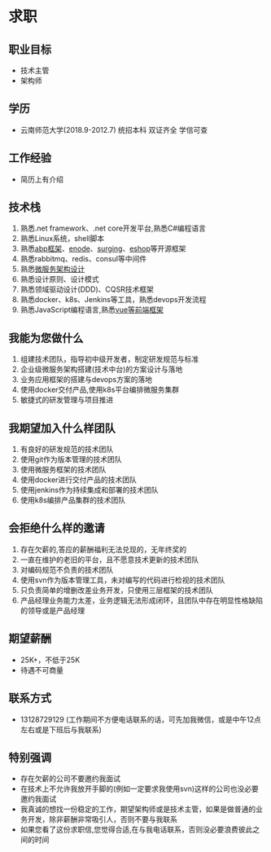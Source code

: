# 求职

## 职业目标
- 技术主管
- 架构师

## 学历
- 云南师范大学(2018.9-2012.7) 统招本科 双证齐全 学信可查

## 工作经验
- 简历上有介绍

## 技术栈
1. 熟悉.net framework、.net core开发平台,熟悉C#编程语言
2. 熟悉Linux系统，shell脚本
3. 熟悉[abp框架](https://github.com/aspnetboilerplate/aspnetboilerplate)、[enode](https://github.com/tangxuehua/enode)、[surging](https://github.com/dotnetcore/surging)、[eshop](https://github.com/dotnet-architecture/eShopOnContainers)等开源框架
4. 熟悉rabbitmq、redis、consul等中间件
5. 熟悉[微服务架构设计](https://github.com/liuhll/Surging.Sample)
6. 熟悉设计原则、设计模式
7. 熟悉领域驱动设计(DDD)、CQSR技术框架
8. 熟悉docker、k8s、Jenkins等工具，熟悉devops开发流程
9. 熟悉JavaScript编程语言,熟悉[vue等前端框架](https://github.com/liuhll/LotteryApp2)

## 我能为您做什么
1. 组建技术团队，指导初中级开发者，制定研发规范与标准
2. 企业级微服务架构搭建(技术中台)的方案设计与落地
3. 业务应用框架的搭建与devops方案的落地
4. 使用docker交付产品,使用k8s平台编排微服务集群
5. 敏捷式的研发管理与项目推进

## 我期望加入什么样团队
1. 有良好的研发规范的技术团队
2. 使用git作为版本管理的技术团队
3. 使用微服务框架的技术团队
4. 使用docker进行交付产品的技术团队
5. 使用jenkins作为持续集成和部署的技术团队
6. 使用k8s编排产品集群的技术团队

## 会拒绝什么样的邀请
1. 存在欠薪的,答应的薪酬福利无法兑现的，无年终奖的
2. 一直在维护的老旧的平台，且不愿意技术更新的技术团队
3. 对编码规范不负责的技术团队
4. 使用svn作为版本管理工具，未对编写的代码进行检视的技术团队
5. 只负责简单的增删改差业务开发，只使用三层框架的技术团队
6. 产品经理业务能力太差，业务逻辑无法形成闭环，且团队中存在明显性格缺陷的领导或是产品经理

## 期望薪酬
- 25K+，不低于25K
- 待遇不可商量

## 联系方式
- 13128729129 (工作期间不方便电话联系的话，可先加我微信，或是中午12点左右或是下班后与我联系)

## 特别强调
- 存在欠薪的公司不要邀约我面试
- 在技术上不允许我放开手脚的(例如一定要求我使用svn)这样的公司也没必要邀约我面试
- 我真诚的想找一份稳定的工作，期望架构师或是技术主管，如果是做普通的业务开发，除非薪酬非常吸引人，否则不要与我联系
- 如果您看了这份求职信,您觉得合适,在与我电话联系，否则没必要浪费彼此之间的时间